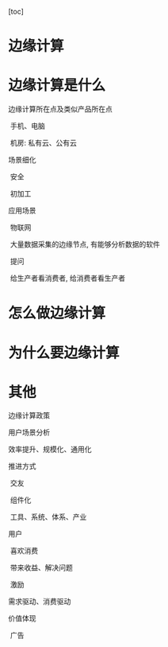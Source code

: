 [toc]

# 边缘计算

# 边缘计算是什么

边缘计算所在点及类似产品所在点

​	手机、电脑

​	机房: 私有云、公有云



场景细化

​	安全

​	初加工



应用场景

​	物联网

​	大量数据采集的边缘节点, 有能够分析数据的软件

​	提问

​	给生产者看消费者, 给消费者看生产者



# 怎么做边缘计算



# 为什么要边缘计算



# 其他

边缘计算政策

用户场景分析

效率提升、规模化、通用化

推进方式

​	交友

​	组件化

​	工具、系统、体系、产业

用户

​	喜欢消费

​	带来收益、解决问题

​	激励



需求驱动、消费驱动

价值体现

​	广告
